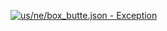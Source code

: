 [![us/ne/box_butte.json - Exception](https://img.shields.io/badge/us/ne/box_butte.json-Exception-red)](https://github.com/openaddresses/openaddresses/tree/master/sources/us/ne/box_butte.json)